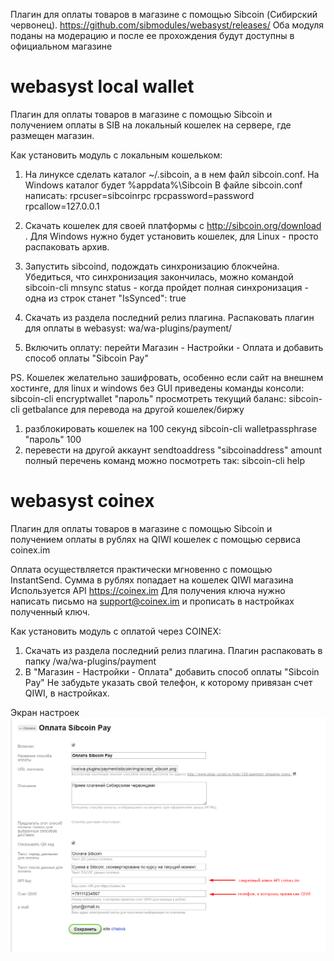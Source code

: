 Плагин для оплаты товаров в магазине с помощью Sibcoin (Сибирский червонец).
https://github.com/sibmodules/webasyst/releases/
Оба модуля поданы на модерацию и после ее прохождения будут доступны в официальном магазине

# webasyst local wallet 
Плагин для оплаты товаров в магазине с помощью Sibcoin и получением оплаты в SIB на локальный кошелек на сервере, где размещен магазин.


Как установить модуль с локальным кошельком:

1. На линуксе сделать каталог ~/.sibcoin, а в нем файл sibcoin.conf. На Windows каталог будет %appdata%\Sibcoin В файле sibcoin.conf написать: rpcuser=sibcoinrpc rpcpassword=password rpcallow=127.0.0.1 

2. Скачать кошелек для своей платформы с http://sibcoin.org/download . Для Windows нужно будет установить кошелек, для Linux - просто распаковать архив. 

3. Запустить sibcoind, подождать синхронизацию блокчейна. Убедиться, что синхронизация закончилась, можно командой sibcoin-cli mnsync status - когда пройдет полная синхронизация - одна из строк станет "IsSynced": true 

4. Скачать из раздела последний релиз плагина. Распаковать плагин для оплаты в webasyst: wa/wa-plugins/payment/ 

5. Включить оплату: перейти Магазин - Настройки - Оплата и добавить способ оплаты "Sibcoin Pay" 

PS. Кошелек желательно зашифровать, особенно если сайт на внешнем хостинге, для linux и windows без GUI приведены команды консоли: sibcoin-cli encryptwallet "пароль" просмотреть текущий баланс: sibcoin-cli getbalance для перевода на другой кошелек/биржу  
1. разблокировать кошелек на 100 секунд sibcoin-cli walletpassphrase "пароль" 100 
2. перевести на другой аккаунт sendtoaddress "sibcoinaddress" amount полный перечень команд можно посмотреть так: sibcoin-cli help

# webasyst coinex
Плагин для оплаты товаров в магазине с помощью Sibcoin и получением оплаты в рублях на QIWI кошелек с помощью сервиса coinex.im

Оплата осуществляется практически мгновенно с помощью InstantSend. Сумма в рублях попадает на кошелек QIWI магазина
Используется API https://coinex.im
Для получения ключа нужно написать письмо на support@coinex.im и прописать в настройках полученный ключ.

Как установить модуль с оплатой через COINEX:
1. Скачать из раздела последний релиз плагина. Плагин распаковать в папку /wa/wa-plugins/payment
2. В "Магазин - Настройки - Оплата" добавить способ оплаты "Sibcoin Pay"
Не забудьте указать свой телефон, к которому привязан счет QIWI, в настройках.

Экран настроек
![settings](https://raw.githubusercontent.com/sibmodules/webasyst/master/wiki/settings.png)


